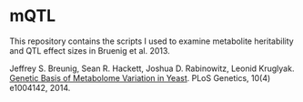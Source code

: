 # mQTL
This repository contains the scripts I used to examine metabolite heritability and QTL effect sizes in Bruenig et al. 2013. 

Jeffrey S. Breunig, Sean R. Hackett, Joshua D. Rabinowitz, Leonid Kruglyak. [Genetic Basis of Metabolome Variation in Yeast](http://journals.plos.org/plosgenetics/article?id=10.1371/journal.pgen.1004142). PLoS Genetics, 10(4) e1004142, 2014. 
